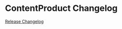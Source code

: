 # ContentProduct Changelog

[Release Changelog](https://github.com/spryker/content-product/releases)
